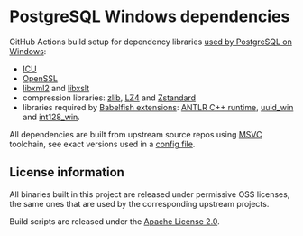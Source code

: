 PostgreSQL Windows dependencies
===============================

GitHub Actions build setup for dependency libraries [used by PostgreSQL on Windows](https://github.com/postgres/postgres/blob/60ce452729239f10ebbd0803a0ecc460f7f9238a/src/tools/msvc/config_default.pl#L8):

 - [ICU](https://icu.unicode.org/#h.i33fakvpjb7o)
 - [OpenSSL](https://www.openssl.org/)
 - [libxml2](https://gitlab.gnome.org/GNOME/libxml2/-/wikis/home) and [libxslt](http://www.xmlsoft.org/libxslt/index.html)
 - compression libraries: [zlib](https://www.zlib.net/), [LZ4](https://github.com/lz4/lz4) and [Zstandard](https://github.com/facebook/zstd)
 - libraries required by [Babelfish extensions](https://babelfishpg.org/): [ANTLR C++ runtime](https://www.antlr.org/), [uuid_win](https://github.com/wiltondb/uuid_win) and [int128_win](https://github.com/wiltondb/int128_win).

All dependencies are built from upstream source repos using [MSVC](https://en.wikipedia.org/wiki/Microsoft_Visual_C%2B%2B) toolchain, see exact versions used in a [config file](https://github.com/wiltondb/pgwin_deps/blob/master/config-default.json).


License information
-------------------

All binaries built in this project are released under permissive OSS licenses, the same ones that are used by the corresponding upstream projects.

Build scripts are released under the [Apache License 2.0](http://www.apache.org/licenses/LICENSE-2.0).
